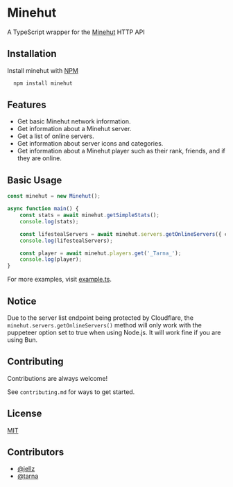 # Minehut
A TypeScript wrapper for the [Minehut](https://minehut.com) HTTP API

## Installation
Install minehut with [NPM](https://npmjs.com)

```bash
  npm install minehut
```

## Features
- Get basic Minehut network information.
- Get information about a Minehut server.
- Get a list of online servers.
- Get information about server icons and categories.
- Get information about a Minehut player such as their rank, friends, and if they are online.

## Basic Usage
```ts
const minehut = new Minehut();

async function main() {
    const stats = await minehut.getSimpleStats();
    console.log(stats);

    const lifestealServers = await minehut.servers.getOnlineServers({ category: "lifesteal" });
    console.log(lifestealServers);

    const player = await minehut.players.get('_Tarna_');
    console.log(player);
}
```

For more examples, visit [example.ts](https://github.com/jellz/minehut/blob/master/src/example.ts).

## Notice
Due to the server list endpoint being protected by Cloudflare, the `minehut.servers.getOnlineServers()` method will only work with the puppeteer option set to true when using Node.js. It will work fine if you are using Bun.

## Contributing
Contributions are always welcome!

See `contributing.md` for ways to get started.

## License
[MIT](https://choosealicense.com/licenses/mit/)

## Contributors
- [@jellz](https://www.github.com/jellz)
- [@tarna](https://www.github.com/tarna)
